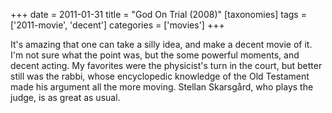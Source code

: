 +++
date = 2011-01-31
title = "God On Trial (2008)"
[taxonomies]
tags = ['2011-movie', 'decent']
categories = ['movies']
+++

It's amazing that one can take a silly idea, and make a decent movie of
it. I'm not sure what the point was, but the some powerful moments, and
decent acting. My favorites were the physicist's turn in the court, but
better still was the rabbi, whose encyclopedic knowledge of the Old
Testament made his argument all the more moving. Stellan Skarsgård, who
plays the judge, is as great as usual.
